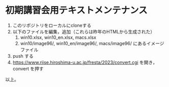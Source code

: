 # 初期講習会用テキストメンテナンス

1. このリポジトリをローカルにcloneする
1. 以下のファイルを編集，追加（これらは昨年のHTMLから生成された）
   1. win10.xlsx, win10_en.xlsx, macs.xlsx
   1. win10/image96/, win10_en/image96/, macs/image96/ にあるイメージファイル
1. push する
1. https://www.riise.hiroshima-u.ac.jp/fresta/2023/convert.cgi を開き，convert を押す

以上。
